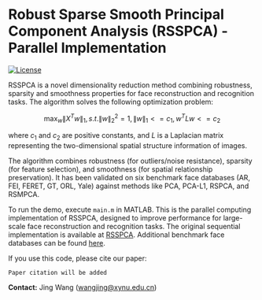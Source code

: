 # Robust Sparse Smooth Principal Component Analysis (RSSPCA) - Parallel Implementation

[![License](https://img.shields.io/badge/License-BSD-blue.svg)](https://opensource.org/licenses/BSD-3-Clause)

RSSPCA is a novel dimensionality reduction method combining robustness, sparsity and smoothness properties for face reconstruction and recognition tasks. The algorithm solves the following optimization problem:

$$\mathop{\max}_{w}\lVert X^Tw\rVert_1,  s.t. \lVert w\rVert_2^2=1,  \lVert w\rVert_1<=c_1, w^TLw<=c_2$$

where $c_1$ and $c_2$ are positive constants, and $L$ is a Laplacian matrix representing the two-dimensional spatial structure information of images.

The algorithm combines robustness (for outliers/noise resistance), sparsity (for feature selection), and smoothness (for spatial relationship preservation). It has been validated on six benchmark face databases (AR, FEI, FERET, GT, ORL, Yale) against methods like PCA, PCA-L1, RSPCA, and RSMPCA.

To run the demo, execute `main.m` in MATLAB. This is the parallel computing implementation of RSSPCA, designed to improve performance for large-scale face reconstruction and recognition tasks. The original sequential implementation is available at [RSSPCA](https://github.com/yuzhounh/RSSPCA). Additional benchmark face databases can be found [here](https://github.com/yuzhounh/Face-databases).

If you use this code, please cite our paper:
```
Paper citation will be added
```

**Contact:** Jing Wang (wangjing@xynu.edu.cn)